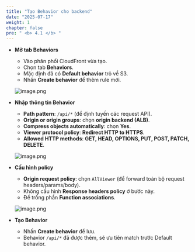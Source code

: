 ```yaml
---
title: "Tạo Behavior cho backend"
date: "2025-07-17"
weight: 1
chapter: false
pre: " <b> 4.1 </b> "
---
```


- **Mở tab Behaviors**
    - Vào phân phối CloudFront vừa tạo.
    - Chọn tab **Behaviors**.
    - Mặc định đã có **Default behavior** trỏ về S3.
    - Nhấn **Create behavior** để thêm rule mới.

    ![image.png](/images/04/1/1.png)

- **Nhập thông tin Behavior**
    - **Path pattern**: `/api/*` (để định tuyến các request API).
    - **Origin or origin groups**: chọn **origin backend (ALB)**.
    - **Compress objects automatically**: chọn **Yes**.
    - **Viewer protocol policy**: **Redirect HTTP to HTTPS**.
    - **Allowed HTTP methods**: **GET, HEAD, OPTIONS, PUT, POST, PATCH, DELETE**.

    ![image.png](/images/04/1/2.png)

- **Cấu hình policy**
    - **Origin request policy**: chọn `AllViewer` (để forward toàn bộ request headers/params/body).
    - Không cấu hình **Response headers policy** ở bước này.
    - Để trống phần **Function associations**.

    ![image.png](/images/04/1/3.png)

- **Tạo Behavior**
    - Nhấn **Create behavior** để lưu.
    - Behavior `/api/*` đã được thêm, sẽ ưu tiên match trước Default behavior.

